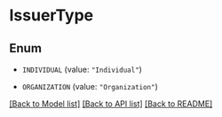 # IssuerType

## Enum


* `INDIVIDUAL` (value: `"Individual"`)

* `ORGANIZATION` (value: `"Organization"`)


[[Back to Model list]](../README.md#documentation-for-models) [[Back to API list]](../README.md#documentation-for-api-endpoints) [[Back to README]](../README.md)


